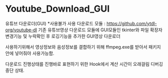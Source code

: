 # Youtube_Download_GUI
유튜브 다운로더(GUI) *사용불가
사용 다운로드 모듈 : https://github.com/ytdl-org/youtube-dl
기존 유튜브영상 다운로드 모듈에 GUI모듈인 tkinter와 파일 확장자 변경기능 및 누락확인 후 로깅기능을 추가한 GUI영상 다운로더

사용하기위해서 영상정보와 음성정보를 결합하기 위해 ffmpeg.exe를 받아서 패키지 안에 넣어줘야 사용가능함.

다운로드 진행상태를 진행바로 표현하기 위한 Hook에서 계산 시간이 오래걸림
디버깅 중단 상태.
